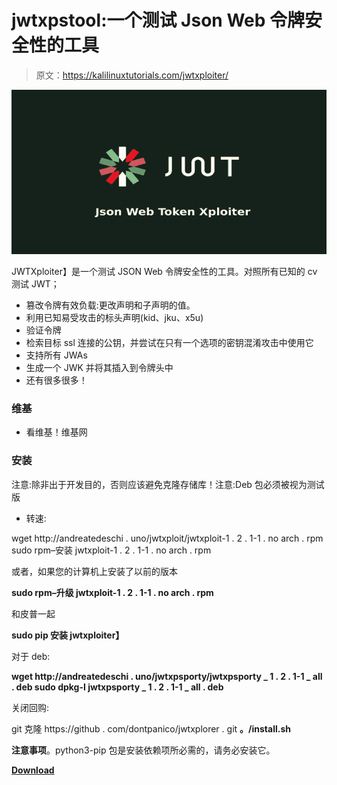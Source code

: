 # jwtxpstool:一个测试 Json Web 令牌安全性的工具

> 原文：<https://kalilinuxtutorials.com/jwtxploiter/>

[![](img/8c6cd2e90d9fca4366563f95cc918c52.png)](https://1.bp.blogspot.com/-fpSEVjdk7FU/YScqKBwlI1I/AAAAAAAAKlI/36uZBP4hgIQsQ7y7tBkiKWld39dycupnQCLcBGAsYHQ/s728/JWT.png)

JWTXploiter】是一个测试 JSON Web 令牌安全性的工具。对照所有已知的 cv 测试 JWT；

*   篡改令牌有效负载:更改声明和子声明的值。
*   利用已知易受攻击的标头声明(kid、jku、x5u)
*   验证令牌
*   检索目标 ssl 连接的公钥，并尝试在只有一个选项的密钥混淆攻击中使用它
*   支持所有 JWAs
*   生成一个 JWK 并将其插入到令牌头中
*   还有很多很多！

### **维基**

*   看维基！维基网

### 安装

注意:除非出于开发目的，否则应该避免克隆存储库！注意:Deb 包必须被视为测试版

*   转速:

wget http://andreatedeschi . uno/jwtxploit/jwtxploit-1 . 2 . 1-1 . no arch . rpm
sudo rpm–安装 jwtxploit-1 . 2 . 1-1 . no arch . rpm

或者，如果您的计算机上安装了以前的版本

**sudo rpm–升级 jwtxploit-1 . 2 . 1-1 . no arch . rpm**

和皮普一起

**sudo pip 安装 jwtxploiter】**

对于 deb:

**wget http://andreatedeschi . uno/jwtxpsporty/jwtxpsporty _ 1 . 2 . 1-1 _ all . deb
sudo dpkg-I jwtxpsporty _ 1 . 2 . 1-1 _ all . deb**

关闭回购:

git 克隆 https://github . com/dontpanico/jwtxplorer . git
**。/install.sh**

**注意事项**。python3-pip 包是安装依赖项所必需的，请务必安装它。

[**Download**](https://github.com/DontPanicO/jwtXploiter)